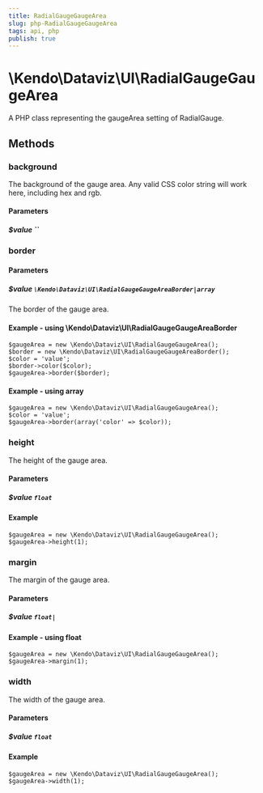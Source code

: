 ```yaml
---
title: RadialGaugeGaugeArea
slug: php-RadialGaugeGaugeArea
tags: api, php
publish: true
---
```


# \Kendo\Dataviz\UI\RadialGaugeGaugeArea

A PHP class representing the gaugeArea setting of RadialGauge.


## Methods

### background
The background of the gauge area.
Any valid CSS color string will work here, including hex and rgb.
#### Parameters

##### $value ``



### border

#### Parameters

##### $value `\Kendo\Dataviz\UI\RadialGaugeGaugeAreaBorder|array`

The border of the gauge area.


#### Example - using \Kendo\Dataviz\UI\RadialGaugeGaugeAreaBorder

    $gaugeArea = new \Kendo\Dataviz\UI\RadialGaugeGaugeArea();
    $border = new \Kendo\Dataviz\UI\RadialGaugeGaugeAreaBorder();
    $color = 'value';
    $border->color($color);
    $gaugeArea->border($border);

#### Example - using array

    $gaugeArea = new \Kendo\Dataviz\UI\RadialGaugeGaugeArea();
    $color = 'value';
    $gaugeArea->border(array('color' => $color));

### height
The height of the gauge area.
#### Parameters

##### $value `float`



#### Example 
    $gaugeArea = new \Kendo\Dataviz\UI\RadialGaugeGaugeArea();
    $gaugeArea->height(1);

### margin
The margin of the gauge area.
#### Parameters

##### $value `float|`



#### Example  - using float
    $gaugeArea = new \Kendo\Dataviz\UI\RadialGaugeGaugeArea();
    $gaugeArea->margin(1);

### width
The width of the gauge area.
#### Parameters

##### $value `float`



#### Example 
    $gaugeArea = new \Kendo\Dataviz\UI\RadialGaugeGaugeArea();
    $gaugeArea->width(1);

